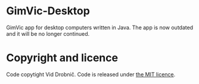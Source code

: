 GimVic-Desktop
==============

GimVic app for desktop computers written in Java. The app is now outdated and it will be no longer continued.

Copyright and licence
=====================

Code copytight Vid Drobnič. Code is released under <a href = "https://github.com/DzinVision/GimVic-Desktop/blob/master/LICENCE" target = "_blank">the MIT licence</a>.
